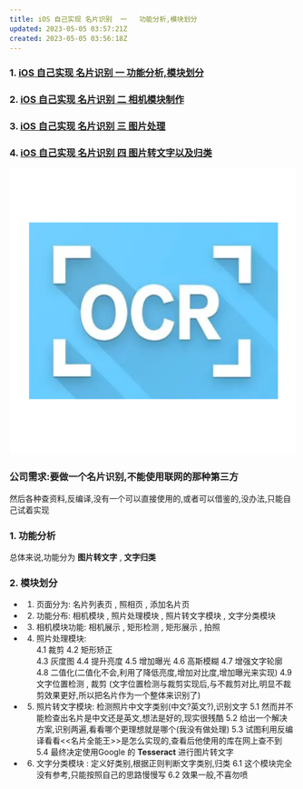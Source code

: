 ```yaml
---
title: iOS 自己实现 名片识别  一   功能分析,模块划分
updated: 2023-05-05 03:57:21Z
created: 2023-05-05 03:56:18Z
---
```


### 1. [iOS 自己实现 名片识别  一  功能分析,模块划分](https://www.jianshu.com/p/52582fff658b)
### 2. [iOS 自己实现 名片识别  二  相机模块制作](https://www.jianshu.com/p/d01614d6c63f)
### 3. [iOS 自己实现 名片识别  三  图片处理](https://www.jianshu.com/p/cb874384a7db)
### 4. [iOS 自己实现 名片识别  四  图片转文字以及归类](https://www.jianshu.com/p/b738edc9414e)

![f1e66ed785378a9aa82e293b230dd102.png](../../../_resources/f1e66ed785378a9aa82e293b230dd102.png)

### 公司需求:要做一个名片识别,不能使用联网的那种第三方

然后各种查资料,反编译,没有一个可以直接使用的,或者可以借鉴的,没办法,只能自己试着实现

### 1. 功能分析
  总体来说,功能分为 __图片转文字__ , __文字归类__
### 2. 模块划分
* 1. 页面分为: 名片列表页 , 照相页 , 添加名片页
* 2. 功能分布: 相机模块 , 照片处理模块 , 照片转文字模块 , 文字分类模块
* 3. 相机模块功能: 相机展示 , 矩形检测 , 矩形展示 , 拍照
* 4. 照片处理模块:  
  4.1 裁剪 
  4.2 矩形矫正  
  4.3 灰度图 
  4.4 提升亮度 
  4.5 增加曝光 
  4.6 高斯模糊 
  4.7 增强文字轮廓 
  4.8 二值化(二值化不会,利用了降低亮度,增加对比度,增加曝光来实现)
  4.9文字位置检测 , 裁剪  (文字位置检测与裁剪实现后,与不裁剪对比,明显不裁剪效果更好,所以把名片作为一个整体来识别了)
* 5. 照片转文字模块: 检测照片中文字类别(中文?英文?),识别文字
  5.1 然而并不能检查出名片是中文还是英文,想法是好的,现实很残酷
  5.2 给出一个解决方案,识别两遍,看看哪个更理想就是哪个(我没有做处理)
  5.3 试图利用反编译看看<<名片全能王>>是怎么实现的,查看后他使用的库在网上查不到
  5.4 最终决定使用Google 的 __Tesseract__ 进行图片转文字
* 6. 文字分类模块 : 定义好类别,根据正则判断文字类别,归类
  6.1 这个模块完全没有参考,只能按照自己的思路慢慢写
  6.2 效果一般,不喜勿喷



